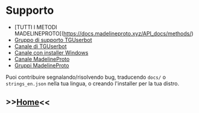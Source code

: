 # Supporto

- [TUTTI I METODI MADELINEPROTO[(https://docs.madelineproto.xyz/API_docs/methods/)
- [Gruppo di supporto TGUserbot](https://t.me/joinchat/HIyPnk3GQ7525LpP62yIWA)
- [Canale di TGUserbot](https://t.me/TGUserbotChannel)
- [Canale con installer Windows](https://t.me/TGUserbotReleases)
- [Canale MadelineProto](https://t.me/MadelineProto)
- [Gruppi MadelineProto](https://t.me/pwrtelegramgroup)

Puoi contribuire segnalando/risolvendo bug, traducendo `docs/` o `strings_en.json` nella tua lingua, o creando l'installer per la tua distro.

## >>[Home](https://github.com/peppelg/TGUserbot/tree/master/docs/it/README.md)<<
